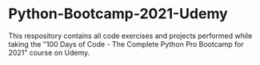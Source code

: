 # Python-Bootcamp-2021-Udemy
 This respository contains all code exercises and projects performed while taking the "100 Days of Code - The Complete Python Pro Bootcamp for 2021" course on Udemy.
